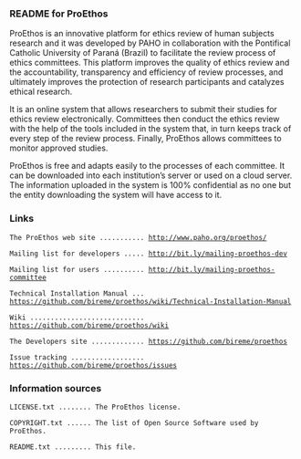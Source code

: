 <h3>README for ProEthos</h3>

ProEthos is an innovative platform for ethics review of human subjects research and it was developed by PAHO in collaboration with the Pontifical Catholic University of Paraná (Brazil) to facilitate the review process of ethics committees. This platform improves the quality of ethics review and the accountability, transparency and efficiency of review processes, and ultimately improves the protection of research participants and catalyzes ethical research.

It is an online system that allows researchers to submit their studies for ethics review electronically. Committees then conduct the ethics review with the help of the tools included in the system that, in turn keeps track of every step of the review process. Finally, ProEthos allows committees to monitor approved studies.

ProEthos is free and adapts easily to the processes of each committee. It can be downloaded into each institution’s server or used on a cloud server. The information uploaded in the system is 100% confidential as no one but the entity downloading the system will have access to it.


<h3>Links</h3>


<code>The ProEthos web site ........... http://www.paho.org/proethos/</code>

<code>Mailing list for developers ..... http://bit.ly/mailing-proethos-dev</code>

<code>Mailing list for users .......... http://bit.ly/mailing-proethos-committee</code>

<code>Technical Installation Manual ... https://github.com/bireme/proethos/wiki/Technical-Installation-Manual</code>

<code>Wiki ............................ https://github.com/bireme/proethos/wiki</code>

<code>The Developers site ............. https://github.com/bireme/proethos</code>

<code>Issue tracking .................. https://github.com/bireme/proethos/issues</code>


<h3>Information sources</h3>


<code>LICENSE.txt ........ The ProEthos license.</code>

<code>COPYRIGHT.txt ...... The list of Open Source Software used by ProEthos.</code>

<code>README.txt ......... This file.</code>


